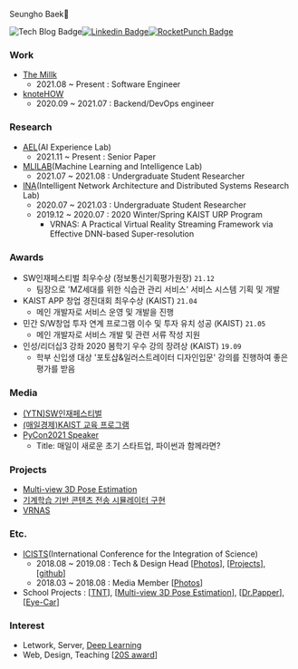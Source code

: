<div align=center>

</div>

Seungho Baek👋

![Tech Blog Badge](http://img.shields.io/badge/-Tech%20blog-black?style=flat-square&logo=github&link=https://thestar.notion.site/e6f6b641bd8f493085e5f044182dcae3)[![Linkedin Badge](https://img.shields.io/badge/-LinkedIn-blue?style=flat-square&logo=Linkedin&logoColor=white&link=https://www.linkedin.com/in/seungho-baek-153a52181)](https://www.linkedin.com/in/seungho-baek-153a52181)[![RocketPunch Badge](https://img.shields.io/badge/-RocketPunch-blueviolet?style=flat-square&logoColor=white&link=https://www.rocketpunch.com/@ssumin6)](https://www.rocketpunch.com/@bsho0330)   

### Work
- [The Millk](https://www.themiilk.com/about)
  - 2021.08 ~ Present : Software Engineer 
- [knoteHOW](https://knotehow.com) 
  - 2020.09 ~ 2021.07 : Backend/DevOps engineer

### Research
- [AEL](https://reflect9.github.io/ael/)(AI Experience Lab)
  - 2021.11 ~ Present : Senior Paper
- [MLILAB](https://mli.kaist.ac.kr/)(Machine Learning and Intelligence Lab)
  - 2021.07 ~ 2021.08 : Undergraduate Student Researcher
- [INA](http://ina.kaist.ac.kr/new_home/index.html)(Intelligent Network Architecture and Distributed Systems Research Lab)
  - 2020.07 ~ 2021.03 : Undergraduate Student Researcher
  - 2019.12 ~ 2020.07 : 2020 Winter/Spring KAIST URP Program
    - VRNAS: A Practical Virtual Reality Streaming Framework via Effective DNN-based Super-resolution

### Awards
- SW인재페스티벌 최우수상 (정보통신기획평가원장) `21.12`
    - 팀장으로 'MZ세대를 위한 식습관 관리 서비스' 서비스 시스템 기획 및 개발
- KAIST APP 창업 경진대회 최우수상 (KAIST) `21.04`
    - 메인 개발자로 서비스 운영 및 개발을 진행
- 민간 S/W창업 투자 연계 프로그램 이수 및 투자 유치 성공 (KAIST) `21.05`
    - 메인 개발자로 서비스 개발 및 관련 서류 작성 지원
- 인성/리더십3 강좌 2020 봄학기 우수 강의 장려상 (KAIST) `19.09`
    - 학부 신입생 대상 '포토샵&일러스트레이터 디자인입문' 강의를 진행하여 좋은 평가를 받음

### Media
- [(YTN)SW인재페스티벌](https://www.ytn.co.kr/_ln/0105_202112030400544240)
- [(매일경제)KAIST 교육 프로그램](https://www.mk.co.kr/news/it/view/2021/07/706614/)
- [PyCon2021 Speaker](https://2021.pycon.kr/session/24/)
  - Title: 매일이 새로운 초기 스타트업, 파이썬과 함께라면?

### Projects
- [Multi-view 3D Pose Estimation](https://github.com/TheStarkor/multiview-3d-pose-estimation)
- [기계학습 기반 콘텐츠 전송 시뮬레이터 구현](https://thestar.notion.site/e6f6b641bd8f493085e5f044182dcae3)
- [VRNAS](https://thestar.notion.site/e6f6b641bd8f493085e5f044182dcae3)

### Etc.
- [ICISTS](http://www.icists.org/)(International Conference for the Integration of Science)
  - 2018.08 ~ 2019.08 : Tech & Design Head [[Photos](http://www.icists.org/2019)], [[Projects](https://docs.google.com/presentation/d/1N4rhKIhlKTXXitN0S_-J4TYuYETpGRzY79fnSniKw_o/edit?usp=sharing)], [[github](https://github.com/icists)]
  - 2018.03 ~ 2018.08 : Media Member [[Photos](http://www.icists.org/2018)]
- School Projects : [[TNT](https://github.com/tmintalk/tnt-client)], [[Multi-view 3D Pose Estimation](https://github.com/TheStarkor/multiview-3d-pose-estimation)], [[Dr.Papper](https://github.com/bonjune/dr-papper)], [[Eye-Car](https://github.com/TheStarkor/Eye-Car)]

### Interest
- Letwork, Server, [Deep Learning](https://github.com/TheStarkor/Deep-Learning-Examples)
- Web, Design, Teaching [[20S award](https://drive.google.com/file/d/1U8liB2NROc_B70dX06pRHam6cjA62F9T/view?usp=sharing)]
